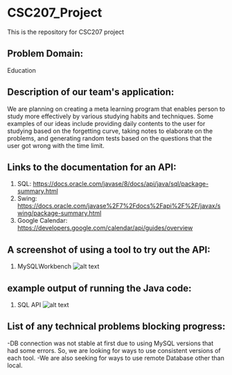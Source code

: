 # CSC207_Project #
This is the repository for CSC207 project

## Problem Domain: ## 
Education 

## Description of our team's application: ## 
We are planning on creating a meta learning program that enables person to study more effectively by 
various studying habits and techniques. Some examples of our ideas include providing daily contents
to the user for studying based on the forgetting curve, taking notes to elaborate on the problems, and 
generating random tests based on the questions that the user got wrong with the time limit.

## Links to the documentation for an API: ##
1. SQL: https://docs.oracle.com/javase/8/docs/api/java/sql/package-summary.html
2. Swing: https://docs.oracle.com/javase%2F7%2Fdocs%2Fapi%2F%2F/javax/swing/package-summary.html
3. Google Calendar: https://developers.google.com/calendar/api/guides/overview

## A screenshot of using a tool to try out the API: ##
1. MySQLWorkbench
![alt text](https://github.com/YJ3657/CSC207_Project/screenshots/tool1.png?raw=true)

## example output of running the Java code: ##
1. SQL API ![alt text](https://github.com/YJ3657/CSC207_Project/screenshots/result1.png?raw=true)

## List of any technical problems blocking progress: ##
-DB connection was not stable at first due to using MySQL versions that had some errors. So, we are looking for ways
to use consistent versions of each tool. 
-We are also seeking for ways to use remote Database other than local. 
